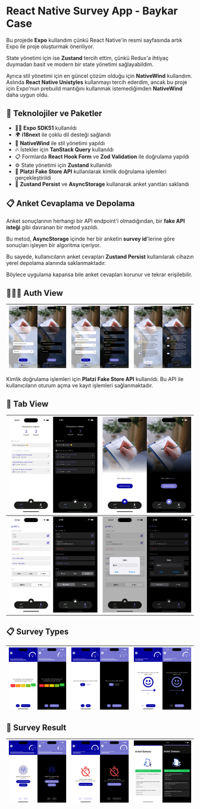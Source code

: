 ﻿# React Native Survey App - Baykar Case

Bu projede **Expo** kullandım çünkü React Native'in resmi sayfasında artık Expo ile proje oluşturmak öneriliyor.

State yönetimi için ise **Zustand** tercih ettim, çünkü Redux'a ihtiyaç duymadan basit ve modern bir state yönetimi sağlayabildim.

Ayrıca stil yönetimi için en güncel çözüm olduğu için **NativeWind** kullandım. Aslında **React Native Unistyles** kullanmayı tercih ederdim, ancak bu proje için Expo'nun prebuild mantığını kullanmak istemediğimden **NativeWind** daha uygun oldu.

## 🚀 Teknolojiler ve Paketler

- 🧑‍💻 **Expo SDK51** kullanıldı
- 🌍 **i18next** ile çoklu dil desteği sağlandı
- 🎨 **NativeWind** ile stil yönetimi yapıldı
- 🔥 İstekler için **TanStack Query** kullanıldı
- 📋 Formlarda **React Hook Form** ve **Zod Validation** ile doğrulama yapıldı
- ⚙️ State yönetimi için **Zustand** kullanıldı
- 🔑 **Platzi Fake Store API** kullanılarak kimlik doğrulama işlemleri gerçekleştirildi
- 📱 **Zustand Persist** ve **AsyncStorage** kullanarak anket yanıtları saklandı

## 📋 Anket Cevaplama ve Depolama

Anket sonuçlarının herhangi bir API endpoint'i olmadığından, bir **fake API isteği** gibi davranan bir metod yazıldı.

Bu metod, **AsyncStorage** içinde her bir anketin **survey id**'lerine göre sonuçları işleyen bir algoritma içeriyor.

Bu sayede, kullanıcıların anket cevapları **Zustand Persist** kullanılarak cihazın yerel depolama alanında saklanmaktadır.

Böylece uygulama kapansa bile anket cevapları korunur ve tekrar erişilebilir.

## 👨🏻‍💻 Auth View

| ![](https://github.com/oztsinan/react-native-survey-app/blob/master/screenshot/login.png?raw=true) | ![](https://github.com/oztsinan/react-native-survey-app/blob/master/screenshot/register.png?raw=true) | ![](https://github.com/oztsinan/react-native-survey-app/blob/master/screenshot/register-permissions.png?raw=true) |
| -------------------------------------------------------------------------------------------------- | ----------------------------------------------------------------------------------------------------- | ----------------------------------------------------------------------------------------------------------------- |

Kimlik doğrulama işlemleri için **Platzi Fake Store API** kullanıldı. Bu API ile kullanıcıların oturum açma ve kayıt işlemleri sağlanmaktadır.

## 📱 Tab View

| ![](https://github.com/oztsinan/react-native-survey-app/blob/master/screenshot/survey-list.png?raw=true) | ![](https://github.com/oztsinan/react-native-survey-app/blob/master/screenshot/home.png?raw=true)         |
| -------------------------------------------------------------------------------------------------------- | --------------------------------------------------------------------------------------------------------- |
| ![](https://github.com/oztsinan/react-native-survey-app/blob/master/screenshot/profile.png?raw=true)     | ![](https://github.com/oztsinan/react-native-survey-app/blob/master/screenshot/profile-edit.png?raw=true) |

## 📋 Survey Types

| ![](https://github.com/oztsinan/react-native-survey-app/blob/master/screenshot/survey-question-likert.png?raw=true) | ![](https://github.com/oztsinan/react-native-survey-app/blob/master/screenshot/survey-question-single-select.png?raw=true) | ![](https://github.com/oztsinan/react-native-survey-app/blob/master/screenshot/survey-question-slider.png?raw=true) |
| ------------------------------------------------------------------------------------------------------------------- | -------------------------------------------------------------------------------------------------------------------------- | ------------------------------------------------------------------------------------------------------------------- |

## 🎉 Survey Result

| ![](https://github.com/oztsinan/react-native-survey-app/blob/master/screenshot/survey-completed.png?raw=true) | ![](https://github.com/oztsinan/react-native-survey-app/blob/master/screenshot/survey-timeout.png?raw=true) | ![](https://github.com/oztsinan/react-native-survey-app/blob/master/screenshot/survey-result.png?raw=true) |
| ------------------------------------------------------------------------------------------------------------- | ----------------------------------------------------------------------------------------------------------- | ---------------------------------------------------------------------------------------------------------- |
